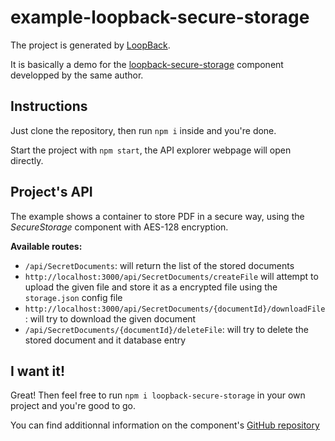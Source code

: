 # example-loopback-secure-storage

The project is generated by [LoopBack](http://loopback.io).

It is basically a demo for the [loopback-secure-storage](https://github.com/rascafr/loopback-secure-storage) component developped by the same author.

## Instructions

Just clone the repository, then run `npm i` inside and you're done.

Start the project with `npm start`, the API explorer webpage will open directly.

## Project's API

The example shows a container to store PDF in a secure way, using the *SecureStorage* component with AES-128 encryption.

**Available routes:**

- `/api/SecretDocuments`: will return the list of the stored documents
- `http://localhost:3000/api/SecretDocuments/createFile` will attempt to upload the given file and store it as a encrypted file using the `storage.json` config file
- `http://localhost:3000/api/SecretDocuments/{documentId}/downloadFile`: will try to download the given document
- `/api/SecretDocuments/{documentId}/deleteFile`: will try to delete the stored document and it database entry

## I want it!

Great! Then feel free to run `npm i loopback-secure-storage` in your own project and you're good to go.

You can find additionnal information on the component's [GitHub repository](https://github.com/rascafr/loopback-secure-storage)